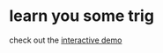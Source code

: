 # learn you some trig

check out the [interactive demo](https://brianshaler.github.io/learn-you-some-trig/)
